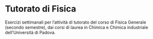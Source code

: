# Tutorato di Fisica
Esercizi settimanali per l’attività di tutorato del corso di Fisica Generale (secondo semestre), dai corsi di laurea in Chimica e Chimica industriale dell’Università di Padova.
